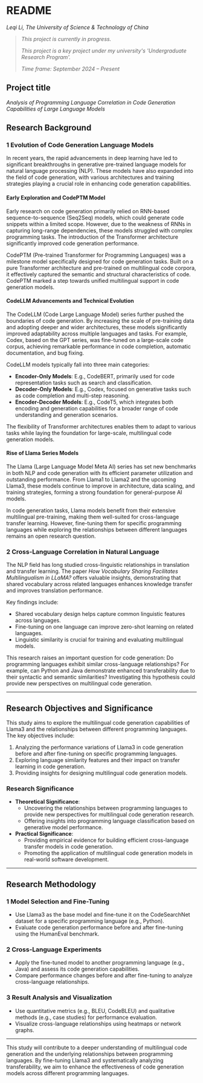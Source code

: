 # README

*Leqi Li, The University of Science & Technology of China*

> *This project is currently in progress.* 
>
> *This project is a key project under my university's 'Undergraduate Research Program'.*
>
> *Time frame: September 2024 – Present*



## Project title

*Analysis of Programming Language Correlation in Code Generation Capabilities of Large Language Models*



## Research Background

### 1 Evolution of Code Generation Language Models

In recent years, the rapid advancements in deep learning have led to significant breakthroughs in generative pre-trained language models for natural language processing (NLP). These models have also expanded into the field of code generation, with various architectures and training strategies playing a crucial role in enhancing code generation capabilities.

#### Early Exploration and CodePTM Model

Early research on code generation primarily relied on RNN-based sequence-to-sequence (Seq2Seq) models, which could generate code snippets within a limited scope. However, due to the weakness of RNNs in capturing long-range dependencies, these models struggled with complex programming tasks. The introduction of the Transformer architecture significantly improved code generation performance.

CodePTM (Pre-trained Transformer for Programming Languages) was a milestone model specifically designed for code generation tasks. Built on a pure Transformer architecture and pre-trained on multilingual code corpora, it effectively captured the semantic and structural characteristics of code. CodePTM marked a step towards unified multilingual support in code generation models.

#### CodeLLM Advancements and Technical Evolution

The CodeLLM (Code Large Language Model) series further pushed the boundaries of code generation. By increasing the scale of pre-training data and adopting deeper and wider architectures, these models significantly improved adaptability across multiple languages and tasks. For example, Codex, based on the GPT series, was fine-tuned on a large-scale code corpus, achieving remarkable performance in code completion, automatic documentation, and bug fixing.

CodeLLM models typically fall into three main categories:

- **Encoder-Only Models**: E.g., CodeBERT, primarily used for code representation tasks such as search and classification.
- **Decoder-Only Models**: E.g., Codex, focused on generative tasks such as code completion and multi-step reasoning.
- **Encoder-Decoder Models**: E.g., CodeT5, which integrates both encoding and generation capabilities for a broader range of code understanding and generation scenarios.

The flexibility of Transformer architectures enables them to adapt to various tasks while laying the foundation for large-scale, multilingual code generation models.

#### Rise of Llama Series Models

The Llama (Large Language Model Meta AI) series has set new benchmarks in both NLP and code generation with its efficient parameter utilization and outstanding performance. From Llama1 to Llama2 and the upcoming Llama3, these models continue to improve in architecture, data scaling, and training strategies, forming a strong foundation for general-purpose AI models.

In code generation tasks, Llama models benefit from their extensive multilingual pre-training, making them well-suited for cross-language transfer learning. However, fine-tuning them for specific programming languages while exploring the relationships between different languages remains an open research question.



### 2 Cross-Language Correlation in Natural Language

The NLP field has long studied cross-linguistic relationships in translation and transfer learning. The paper *How Vocabulary Sharing Facilitates Multilingualism in LLaMA?* offers valuable insights, demonstrating that shared vocabulary across related languages enhances knowledge transfer and improves translation performance.

Key findings include:

- Shared vocabulary design helps capture common linguistic features across languages.
- Fine-tuning on one language can improve zero-shot learning on related languages.
- Linguistic similarity is crucial for training and evaluating multilingual models.

This research raises an important question for code generation: Do programming languages exhibit similar cross-language relationships? For example, can Python and Java demonstrate enhanced transferability due to their syntactic and semantic similarities? Investigating this hypothesis could provide new perspectives on multilingual code generation.

------



## Research Objectives and Significance

This study aims to explore the multilingual code generation capabilities of Llama3 and the relationships between different programming languages. The key objectives include:

1. Analyzing the performance variations of Llama3 in code generation before and after fine-tuning on specific programming languages.
2. Exploring language similarity features and their impact on transfer learning in code generation.
3. Providing insights for designing multilingual code generation models.

### Research Significance

- **Theoretical Significance**:
  - Uncovering the relationships between programming languages to provide new perspectives for multilingual code generation research.
  - Offering insights into programming language classification based on generative model performance.
- **Practical Significance**:
  - Providing empirical evidence for building efficient cross-language transfer models in code generation.
  - Promoting the application of multilingual code generation models in real-world software development.

------



## Research Methodology

### 1 Model Selection and Fine-Tuning

- Use Llama3 as the base model and fine-tune it on the CodeSearchNet dataset for a specific programming language (e.g., Python).
- Evaluate code generation performance before and after fine-tuning using the HumanEval benchmark.

### 2 Cross-Language Experiments

- Apply the fine-tuned model to another programming language (e.g., Java) and assess its code generation capabilities.
- Compare performance changes before and after fine-tuning to analyze cross-language relationships.

### 3 Result Analysis and Visualization

- Use quantitative metrics (e.g., BLEU, CodeBLEU) and qualitative methods (e.g., case studies) for performance evaluation.
- Visualize cross-language relationships using heatmaps or network graphs.

------

This study will contribute to a deeper understanding of multilingual code generation and the underlying relationships between programming languages. By fine-tuning Llama3 and systematically analyzing transferability, we aim to enhance the effectiveness of code generation models across different programming languages.